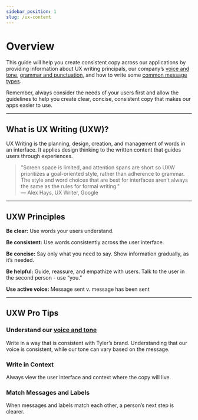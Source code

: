 ```yaml
---
sidebar_position: 1
slug: /ux-content
---
```


# Overview 
This guide will help you create consistent copy across our applications by providing information about UX writing principals, our company’s [voice and tone](/ux-content/voice-and-tone/), [grammar and punctuation](/ux-content/style-guide/punctuation/), and how to write some [common message types](/ux-content/common-messages/). 

Remember, always consider the needs of your users first and allow the guidelines to help you create clear, concise, consistent copy that makes our apps easier to use.

---

## What is UX Writing (UXW)?

UX Writing is the planning, design, creation, and management of words in an interface. It applies design thinking to the written content that guides users through experiences.

> "Screen space is limited, and attention spans are short so UXW prioritizes a goal-oriented style, rather than adherence to grammar. The style and word choices that are best for interfaces aren't always the same as the rules for formal writing."<br />&mdash; Alex Hays, UX Writer, Google

---

## UXW Principles

**Be clear:** Use words your users understand.

**Be consistent:** Use words consistently across the user interface.

**Be concise:** Say only what you need to say. Show information gradually, as it’s needed.

**Be helpful:** Guide, reassure, and empathize with users. Talk to the user in the second person - use “you.”

**Use active voice:** Message sent v. message has been sent

---

## UXW Pro Tips

### Understand our [voice and tone](/ux-content/voice-and-tone/)
Write in a way that is consistent with Tyler’s brand. Understanding that our voice is consistent, while our tone can vary based on the message.

### Write in Context
Always view the user interface and context where the copy will live.

### Match Messages and Labels
When messages and labels match each other, a person’s next step is clearer.

